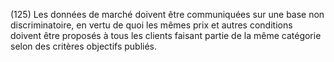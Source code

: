 (125) Les données de marché doivent être communiquées sur une base non discriminatoire, en vertu de quoi les mêmes prix et autres conditions doivent être proposés à tous les clients faisant partie de la même catégorie selon des critères objectifs publiés.